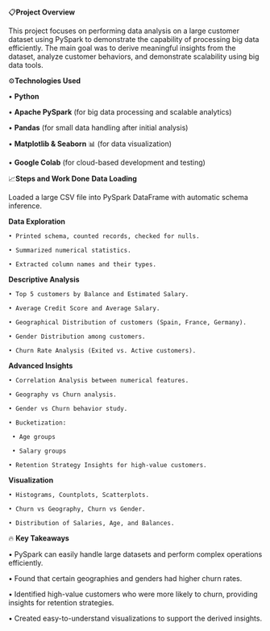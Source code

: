 📋**Project Overview**

This project focuses on performing data analysis on a large customer dataset using PySpark to demonstrate the capability of processing big data efficiently.
The main goal was to derive meaningful insights from the dataset, analyze customer behaviors, and demonstrate scalability using big data tools.

⚙️**Technologies Used**

  • **Python** 
  
  • **Apache PySpark**  (for big data processing and scalable analytics)
  
  • **Pandas** (for small data handling after initial analysis)
  
  • **Matplotlib & Seaborn** 📊 (for data visualization)
  
  • **Google Colab** (for cloud-based development and testing)

📈**Steps and Work Done**
   **Data Loading**
  
  Loaded a large CSV file into PySpark DataFrame with automatic schema inference.

   **Data Exploration**
  
    • Printed schema, counted records, checked for nulls.
    
    • Summarized numerical statistics.
    
    • Extracted column names and their types.
    
   **Descriptive Analysis**
  
    • Top 5 customers by Balance and Estimated Salary.
    
    • Average Credit Score and Average Salary.
    
    • Geographical Distribution of customers (Spain, France, Germany).
    
    • Gender Distribution among customers.
    
    • Churn Rate Analysis (Exited vs. Active customers).

   **Advanced Insights**
  
    • Correlation Analysis between numerical features.
    
    • Geography vs Churn analysis.
    
    • Gender vs Churn behavior study.
  
    • Bucketization:
  
     • Age groups
        
     • Salary groups
    
    • Retention Strategy Insights for high-value customers.

   **Visualization**
  
    • Histograms, Countplots, Scatterplots.
    
    • Churn vs Geography, Churn vs Gender.
    
    • Distribution of Salaries, Age, and Balances.

🔥 **Key Takeaways**

  • PySpark can easily handle large datasets and perform complex operations efficiently.
    
  • Found that certain geographies and genders had higher churn rates.
    
  • Identified high-value customers who were more likely to churn, providing insights for retention strategies.
    
  • Created easy-to-understand visualizations to support the derived insights.
